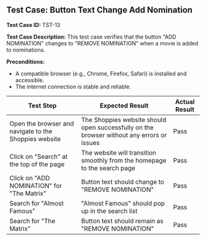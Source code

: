 ## Test Case: Button Text Change Add Nomination

**Test Case ID:** TST-13

**Test Case Description:** This test case verifies that the button "ADD NOMINATION" changes to "REMOVE NOMINATION" when a movie is added to nominations.

**Preconditions:**
- A compatible browser (e.g., Chrome, Firefox, Safari) is installed and accessible.
- The internet connection is stable and reliable.

| Test Step                                         | Expected Result                                         | Actual Result                                         |
|---------------------------------------------------|---------------------------------------------------------|-------------------------------------------------------|
| Open the browser and navigate to the Shoppies website | The Shoppies website should open successfully on the browser without any errors or issues | Pass |
| Click on "Search" at the top of the page         | The website will transition smoothly from the homepage to the search page | Pass |
| Click on "ADD NOMINATION" for "The Matrix"       | Button text should change to "REMOVE NOMINATION"       | Pass |
| Search for "Almost Famous"                       | "Almost Famous" should pop up in the search list       | Pass |
| Search for "The Matrix"                          | Button text should remain as "REMOVE NOMINATION"       | Pass |
